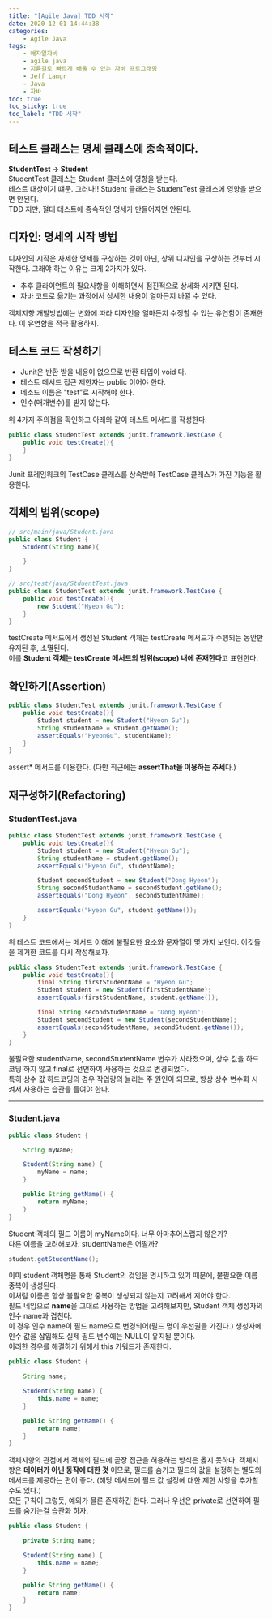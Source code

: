 ```yaml
---
title: "[Agile Java] TDD 시작"
date: 2020-12-01 14:44:38
categories:
    - Agile Java
tags:
    - 애자일자바
    - agile java
    - 지름길로 빠르게 배울 수 있는 자바 프로그래밍
    - Jeff Langr
    - Java
    - 자바
toc: true
toc_sticky: true
toc_label: "TDD 시작"
---
```


## 테스트 클래스는 명세 클래스에 종속적이다.
**StudentTest -> Student**  
StudentTest 클래스는 Student 클래스에 영향을 받는다.  
테스트 대상이기 떄문. 그러나!!
Student 클래스는 StudentTest 클래스에 영향을 받으면 안된다.  
TDD 지만, 절대 테스트에 종속적인 명세가 만들어지면 안된다.

## 디자인: 명세의 시작 방법
디자인의 시작은 자세한 명세를 구상하는 것이 아닌, 상위 디자인을 구상하는 것부터 시작한다. 
그래야 하는 이유는 크게 2가지가 있다.

- 추후 클라이언트의 필요사항을 이해하면서 점진적으로 상세화 시키면 된다. 
- 자바 코드로 옮기는 과정에서 상세한 내용이 얼마든지 바뀔 수 있다.

객체지향 개발방법에는 변화에 따라 디자인을 얼마든지 수정할 수 있는 유연함이 존재한다. 이 유연함을 적극 활용하자.

## 테스트 코드 작성하기
- Junit은 반환 받을 내용이 없으므로 반환 타입이 void 다.
- 테스트 메서드 접근 제한자는 public 이어야 한다.
- 메소드 이름은 "test"로 시작해야 한다.
- 인수(매개변수)를 받지 않는다.

위 4가지 주의점을 확인하고 아래와 같이 테스트 메서드를 작성한다.

```java
public class StudentTest extends junit.framework.TestCase {
    public void testCreate(){
    }
}
```

Junit 프레임워크의 TestCase 클래스를 상속받아 TestCase 클래스가 가진 기능을 활용한다.

## 객체의 범위(scope)
```java
// src/main/java/Student.java
public class Student {
    Student(String name){

    }
}

// src/test/java/StduentTest.java
public class StudentTest extends junit.framework.TestCase {
    public void testCreate(){
        new Student("Hyeon Gu");
    }
}
```
testCreate 메서드에서 생성된 Student 객체는 testCreate 메서드가 수행되는 동안만 유지된 후, 소멸된다.  
이를 **Student 객체는 testCreate 메서드의 범위(scope) 내에 존재한다**고 표현한다.

## 확인하기(Assertion)
```java
public class StudentTest extends junit.framework.TestCase {
    public void testCreate(){
        Student student = new Student("Hyeon Gu");
        String studentName = student.getName();
        assertEquals("HyeonGu", studentName);
    }
}
```
assert* 메서드를 이용한다. (다만 최근에는 **assertThat을 이용하는 추세**다.)

## 재구성하기(Refactoring)
### StudentTest.java
```java
public class StudentTest extends junit.framework.TestCase {
    public void testCreate(){
        Student student = new Student("Hyeon Gu");
        String studentName = student.getName();
        assertEquals("Hyeon Gu", studentName);

        Student secondStudent = new Student("Dong Hyeon");
        String secondStudentName = secondStudent.getName();
        assertEquals("Dong Hyeon", secondStudentName);

        assertEquals("Hyeon Gu", student.getName());
    }
}
```

위 테스트 코드에서는 메서드 이해에 불필요한 요소와 문자열이 몇 가지 보인다.
이것들을 제거한 코드를 다시 작성해보자.

```java
public class StudentTest extends junit.framework.TestCase {
    public void testCreate(){
        final String firstStudentName = "Hyeon Gu";
        Student student = new Student(firstStudentName);
        assertEquals(firstStudentName, student.getName());

        final String secondStudentName = "Dong Hyeon";
        Student secondStudent = new Student(secondStudentName);
        assertEquals(secondStudentName, secondStudent.getName());
    }
}
```
불필요한 studentName, secondStudentName 변수가 사라졌으며, 상수 값을 하드코딩 하지 않고 final로 선언하여 사용하는 것으로 변경되었다.  
특히 상수 값 하드코딩의 경우 작업량의 늘리는 주 원인이 되므로, 항상 상수 변수화 시켜서 사용하는 습관을 들여야 한다.

---

### Student.java
```java
public class Student {

    String myName;

    Student(String name) {
        myName = name;
    }

    public String getName() {
        return myName;
    }
}
```
Student 객체의 필드 이름이 myName이다. 너무 아마추어스럽지 않은가?  
다른 이름을 고려해보자. studentName은 어떨까?

```java
student.getStudentName();
```
이미 student 객체명을 통해 Student의 것임을 명시하고 있기 때문에, 불필요한 이름 중복이 생성된다.  
이처럼 이름은 항상 불필요한 중복이 생성되지 않는지 고려해서 지어야 한다.  
필드 네임으로 **name**을 그대로 사용하는 방법을 고려해보지만, Student 객체 생성자의 인수 name과 겹친다.  
이 경우 인수 name이 필드 name으로 변경되어(필드 명이 우선권을 가진다.) 생성자에 인수 값을 삽입해도 실제 필드 변수에는 NULL이 유지될 뿐이다.  
이러한 경우를 해결하기 위해서 this 키워드가 존재한다.

```java
public class Student {

    String name;

    Student(String name) {
        this.name = name;
    }

    public String getName() {
        return name;
    }
}
```

객체지향의 관점에서 객체의 필드에 곧장 접근을 허용하는 방식은 옳지 못하다. 
객체지향은 **데이터가 아닌 동작에 대한 것** 이므로, 필드를 숨기고 필드의 값을 설정하는 별도의 메서드를 제공하는 편이 좋다. 
(해당 메서드에 필드 값 설정에 대한 제한 사항을 추가할 수도 있다.)  
모든 규칙이 그렇듯, 예외가 물론 존재하긴 한다. 그러나 우선은 private로 선언하여 필드를 숨기는걸 습관화 하자. 

```java
public class Student {

    private String name;

    Student(String name) {
        this.name = name;
    }

    public String getName() {
        return name;
    }
}
```